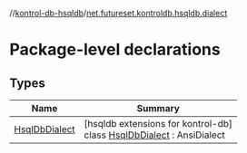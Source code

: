 //[kontrol-db-hsqldb](../../index.md)/[net.futureset.kontroldb.hsqldb.dialect](index.md)

# Package-level declarations

## Types

| Name | Summary |
|---|---|
| [HsqlDbDialect](-hsql-db-dialect/index.md) | [hsqldb extensions for kontrol-db]<br>class [HsqlDbDialect](-hsql-db-dialect/index.md) : AnsiDialect |
